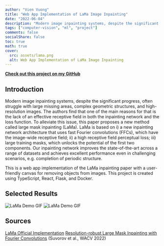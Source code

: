 ```yaml
---
author: "Vien Vuong"
title: "Web App Implementation of LaMa Image Inpainting"
date: "2022-06-04"
description: "Modern image inpainting systems, despite the significant progress, often struggle with large missing areas, complex geometric structures, and high-resolution images. The authors find that one of the main reasons for that is the lack of an effective receptive field in both the inpainting network and the loss function. To alleviate this issue, this paper proposes a new method called large mask inpainting (LaMa). LaMa is based on i) a new inpainting network architecture that uses fast Fourier convolutions (FFCs), which have the image-wide receptive field; ii) a high receptive field perceptual loss; iii) large training masks, which unlocks the potential of the first two components. Our inpainting network improves the state-of-the-art across a range of datasets and achieves excellent performance even in challenging scenarios, e.g. completion of periodic structure. This is a web app implementation of the LaMa inpainting paper with a user-friendly canvas for removing objects from images."
tags: ["computer-vision", "ml", "project"]
comments: false
socialShare: false
toc: true
math: true
cover:
  src: assets/lama.png
  alt: Web App Implementation of LaMa Image Inpainting
---
```


[**Check out this project on my GitHub**](https://github.com/vienvuong/inpainting)

## Introduction

Modern image inpainting systems, despite the significant progress, often struggle with large missing areas, complex geometric structures, and high-resolution images. The authors find that one of the main reasons for that is the lack of an effective receptive field in both the inpainting network and the loss function. To alleviate this issue, this paper proposes a new method called large mask inpainting (LaMa). LaMa is based on i) a new inpainting network architecture that uses fast Fourier convolutions (FFCs), which have the image-wide receptive field; ii) a high receptive field perceptual loss; iii) large training masks, which unlocks the potential of the first two components. Our inpainting network improves the state-of-the-art across a range of datasets and achieves excellent performance even in challenging scenarios, e.g. completion of periodic structure.

This is a web app implementation of the LaMa inpainting paper with a user-friendly canvas for removing objects from images. This project is created using TypeScript, React, Flask, and Docker.

## Selected Results

![LaMa Demo GIF](/lama-demo1.gif)
![LaMa Demo GIF](/lama-demo2.gif)

## Sources

[LaMa Official Implementation](https://github.com/saic-mdal/lama)
[Resolution-robust Large Mask Inpainting with Fourier Convolutions](https://arxiv.org/abs/2109.07161) (Suvorov et al., WACV 2022)
